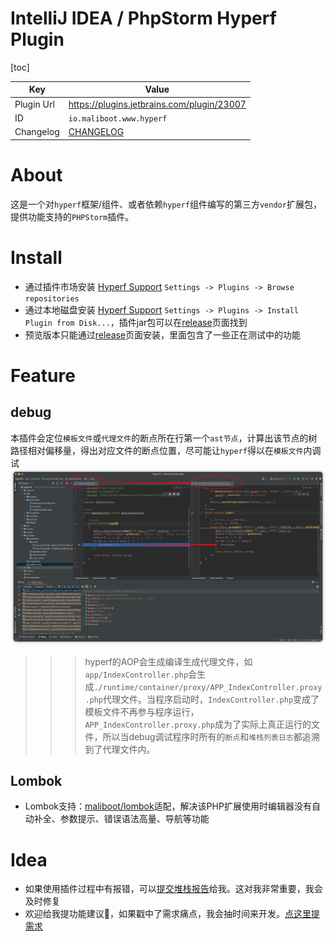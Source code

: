IntelliJ IDEA / PhpStorm Hyperf Plugin
========================
[toc]

| Key        | Value                                     |
|------------|-------------------------------------------|
| Plugin Url | https://plugins.jetbrains.com/plugin/23007 |
| ID         | `io.maliboot.www.hyperf`                  |
| Changelog  | [CHANGELOG](CHANGELOG.md)                 |

# About
这是一个对`hyperf`框架/组件、或者依赖`hyperf`组件编写的第三方`vendor`扩展包，提供功能支持的`PHPStorm`插件。

# Install
* 通过插件市场安装 [Hyperf Support](https://plugins.jetbrains.com/plugin/23007) `Settings -> Plugins -> Browse repositories`
* 通过本地磁盘安装 [Hyperf Support](https://github.com/maliboot/idea-hyperf-plugin/releases) `Settings -> Plugins -> Install Plugin from Disk...`，插件jar包可以在[release](https://github.com/maliboot/idea-hyperf-plugin/releases)页面找到
* 预览版本只能通过[release](https://github.com/maliboot/idea-hyperf-plugin/releases)页面安装，里面包含了一些正在测试中的功能

# Feature
## debug
本插件会定位`模板文件`或`代理文件`的断点所在行第一个`ast节点`，计算出该节点的树路径相对偏移量，得出对应文件的断点位置，尽可能让`hyperf`得以在`模板文件`内调试
![Debug Preview](doc/xdebug.png)
>>> hyperf的AOP会生成编译生成代理文件，如`app/IndexController.php`会生成`./runtime/container/proxy/APP_IndexController.proxy.php`代理文件。当程序启动时，`IndexController.php`变成了模板文件不再参与程序运行，`APP_IndexController.proxy.php`成为了实际上真正运行的文件，所以当debug调试程序时所有的`断点`和`堆栈列表日志`都追溯到了代理文件内。

## Lombok
* Lombok支持：[maliboot/lombok](https://github.com/maliboot/lombok)适配，解决该PHP扩展使用时编辑器没有自动补全、参数提示、错误语法高量、导航等功能

# Idea
* 如果使用插件过程中有报错，可以[提交堆栈报告](https://github.com/maliboot/idea-hyperf-plugin/issues/new?title=[BUG]XXX主题&body=...)给我。这对我非常重要，我会及时修复
* 欢迎给我提功能建议👏，如果戳中了需求痛点，我会抽时间来开发。[点这里提需求](https://github.com/maliboot/idea-hyperf-plugin/issues/new?title=%E3%80%90%E5%8A%9F%E8%83%BD%E5%BB%BA%E8%AE%AE%E3%80%91XXX&body=...)